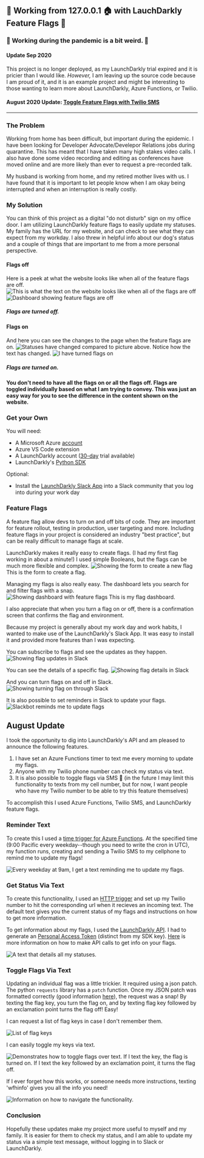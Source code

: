 ## 🚀 Working from 127.0.0.1 🏠 with LauchDarkly Feature Flags 🚀
### 🦠 Working during the pandemic is a bit weird. 🦠

#### Update Sep 2020
This project is no longer deployed, as my LaunchDarkly trial expired and it is pricier than I would like. _However,_
I am leaving up the source code because I am proud of it, and it is an example project and might be interesting to those wanting to learn more about LaunchDarkly, Azure Functions, or Twilio. 

#### August 2020 Update: [Toggle Feature Flags with Twilio SMS](https://github.com/hayleycd/wfh_status#august-update)

----------------

### The Problem
Working from home has been difficult, but important during the epidemic. I have been looking for Developer Advocate/Develepor Relations jobs during quarantine. This has meant that I have taken many high stakes video calls. I also have done some video recording and editing as conferences have moved online and are more likely than ever to request a pre-recorded talk.

My husband is working from home, and my retired mother lives with us. I have found that it is important to let people know when I am okay being interrupted and when an interruption is really costly. 

### My Solution

You can think of this project as a digital "do not disturb" sign on my office door. I am utilizing LaunchDarkly feature flags to easily update my statuses. My family has the URL for my website, and can check to see what they can expect from my workday. I also threw in helpful info about our dog's status and a couple of things that are important to me from a more personal perspective. 

#### Flags off
Here is a peek at what the website looks like when all of the feature flags are off. 
![This is what the text on the website looks like when all of the flags are off](https://raw.githubusercontent.com/hayleycd/wfh_status/master/screenshots/flagsoffscreenshot.png)
![Dashboard showing feature flags are off](https://raw.githubusercontent.com/hayleycd/wfh_status/master/screenshots/flags%20off.png)
##### Flags are turned off.

#### Flags on
And here you can see the changes to the page when the feature flags are on. 
![Statuses have changed compared to picture above.](https://raw.githubusercontent.com/hayleycd/wfh_status/master/screenshots/flagsonscreenshot.png)
Notice how the text has changed. 
![I have turned flags on](https://raw.githubusercontent.com/hayleycd/wfh_status/master/screenshots/flagson.png)
##### Flags are turned on. 

__You don't need to have all the flags on or all the flags off. Flags are toggled individually based on what I am trying to convey. This was just an easy way for you to see the difference in the content shown on the website.__

### Get your Own
You will need:
- A Microsoft Azure [account](https://azure.microsoft.com/en-us/free/)
- Azure VS Code extension
- A LaunchDarkly account ([30-day](https://launchdarkly.com/start-trial/) trial available)
- LaunchDarkly's [Python SDK](https://docs.launchdarkly.com/sdk/server-side/python)

Optional:
- Install the [LaunchDarkly Slack App](https://docs.launchdarkly.com/integrations/slack) into a Slack community that you log into during your work day

### Feature Flags
A feature flag allow devs to turn on and off bits of code. They are important for feature rollout, testing in production, user targeting and more. Including feature flags in your project is considered an industry "best practice", but can be really difficult to manage flags at scale. 

LaunchDarkly makes it really easy to create flags. (I had my first flag working in about a minute!) I used simple Booleans, but the flags can be much more flexible and complex. 
![Showing the form to create a new flag](https://raw.githubusercontent.com/hayleycd/wfh_status/master/screenshots/create_a_flag.png)
This is the form to create a flag. 

Managing my flags is also really easy. The dashboard lets you search for and filter flags with a snap.  
![Showing dashboard with feature flags](https://raw.githubusercontent.com/hayleycd/wfh_status/master/screenshots/flags.png)
This is my flag dashboard. 

I also appreciate that when you turn a flag on or off, there is a confirmation screen that confirms the flag and environment. 

Because my project is generally about my work day and work habits, I wanted to make use of the LaunchDarkly's Slack App. It was easy to install it and provided more features than I was expecting.

You can subscribe to flags and see the updates as they happen. 
![Showing flag updates in Slack](https://raw.githubusercontent.com/hayleycd/wfh_status/master/screenshots/launchdarklyslack.png)

You can see the details of a specific flag. 
![Showing flag details in Slack](https://raw.githubusercontent.com/hayleycd/wfh_status/master/screenshots/ldslackflag.png)

And you can turn flags on and off in Slack. 
![Showing turning flag on through Slack](https://raw.githubusercontent.com/hayleycd/wfh_status/master/screenshots/ldupdateflag.png)

It is also possible to set reminders in Slack to update your flags. 
![Slackbot reminds me to update flags](https://raw.githubusercontent.com/hayleycd/wfh_status/master/screenshots/Slackbot.png)

## August Update
I took the opportunity to dig into LaunchDarkly's API and am pleased to announce the following features.

1. I have set an Azure Functions timer to text me every morning to update my flags. 
2. Anyone with my Twilio phone number can check my status via text. 
3. It is also possible to toggle flags via SMS 🤯 (in the future I may limit this functionality to texts from my cell number, but for now, I want people who have my Twilio number to be able to try this feature themselves)

To accomplish this I used Azure Functions, Twilio SMS, and LaunchDarkly feature flags.

### Reminder Text
To create this I used a [time trigger for Azure Functions](https://docs.microsoft.com/en-us/azure/azure-functions/functions-bindings-timer?tabs=csharp). At the specified time (9:00 Pacific every weekday--though you need to write the cron in UTC), my function runs, creating and sending a Twilio SMS to my cellphone to remind me to update my flags!

![Every weekday at 9am, I get a text reminding me to update my flags.](https://raw.githubusercontent.com/hayleycd/wfh_status/master/screenshots/reminder.jpg)

### Get Status Via Text
To create this functionality, I used an [HTTP trigger](https://docs.microsoft.com/en-us/azure/azure-functions/functions-bindings-http-webhook) and set up my Twilio number to hit the corresponding url when it recieves an incoming text. The default text gives you the current status of my flags and instructions on how to get more information. 

To get information about my flags, I used the [LaunchDarkly API](https://apidocs.launchdarkly.com/reference). I had to generate an [Personal Access Token](https://apidocs.launchdarkly.com/reference#authentication) (distinct from my SDK key). [Here](https://apidocs.launchdarkly.com/reference#list-feature-flags) is more information on how to make API calls to get info on your flags. 

![A text that details all my statuses.](https://raw.githubusercontent.com/hayleycd/wfh_status/master/screenshots/status.jpg)

### Toggle Flags Via Text
Updating an individual flag was a little trickier. It required using a json patch. The python `requests` library has a `patch` function. Once my JSON patch was formatted correctly (good information [here](https://apidocs.launchdarkly.com/reference#updates)), the request was a snap! By texting the flag key, you turn the flag on, and by texting flag key followed by an exclamation point turns the flag off! Easy!

I can request a list of flag keys in case I don't remember them. 

![List of flag keys](https://raw.githubusercontent.com/hayleycd/wfh_status/master/screenshots/keys.jpg)

I can easily toggle my keys via text. 

![Demonstrates how to toggle flags over text. If I text the key, the flag is turned on. If I text the key followed by an exclamation point, it turns the flag off. ](https://raw.githubusercontent.com/hayleycd/wfh_status/master/screenshots/toggle.jpg)

If I ever forget how this works, or someone needs more instructions, texting 'wfhinfo' gives you all the info you need!

![Information on how to navigate the functionality.](https://raw.githubusercontent.com/hayleycd/wfh_status/master/screenshots/wfhinfo.jpg)

### Conclusion

Hopefully these updates make my project more useful to myself and my family. It is easier for them to check my status, and I am able to update my status via a simple text message, without logging in to Slack or LaunchDarkly. 

